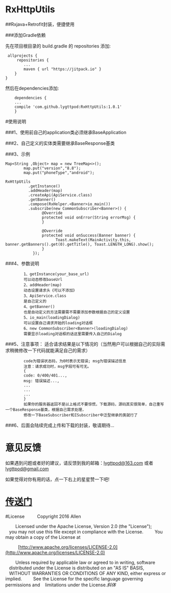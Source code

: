 # RxHttpUtils
##Rxjava+Retrofit封装，便捷使用

###添加Gradle依赖 

先在项目根目录的 build.gradle 的 repositories 添加:

     allprojects {
         repositories {
            ...
            maven { url "https://jitpack.io" }
        }
    }
    
 然后在dependencies添加:
 
        dependencies {
        ...
        compile 'com.github.lygttpod:RxHttpUtils:1.0.1'
        }


#使用说明

###1、使用前自己的application类必须继承BaseApplication

###2、自己定义的实体类需要继承BaseResponse基类

###3、示例

    Map<String ,Object> map = new TreeMap<>();
            map.put("version","8.8");
            map.put("phoneType","android");
        
    RxHttpUtils                
              .getInstance()                              
              .addHeader(map)                             
              .createApi(ApiService.class)                
              .getBanner()                                               
              .compose(RxHelper.<Banner>io_main())        
              .subscribe(new CommonSubscriber<Banner>() {                                   
                    @Override
                    protected void onError(String errorMsg) {
                    }

                    @Override
                    protected void onSuccess(Banner banner) {
                          Toast.makeText(MainActivity.this, banner.getBanners().get(0).getTitle(), Toast.LENGTH_LONG).show();
                    }
                }); 
                
###4、参数说明

            1、getInstance(your_base_url)
            可以动态修改baseUrl
            2、addHeader(map)
            动态设置请求头《可以不添加》
            3、ApiService.class
            是自己定义的
            4、getBanner()
            也是自动定义的方法需要需不需要添加参数根据自己的定义设置
            5、io_main(loadingDialog)
            可以设置自己请求开始的loading对话框
            6、new CommonSubscriber<Banner>(loadingDialog)
            需要显示loading对话框的话这里需要传入自己的Dialog
            
            

###5、注意事项：
适合请求结果是以下情况的（当然用户可以根据自己的实际需求稍微修改一下代码就能满足自己的需求）

            
            code为错误状态码，为0时表示无错误; msg为错误描述信息
            注意：请求成功时，msg字段可有可无。
            {
            code: 0/400/401...,
            msg: 错误描述...,
            ...
            ...
            ...
            }
            如果你的服务器返回不是以上格式不要惊慌，下载源码，源码其实很简单，自己重写一个BaseResponse基类，根据自己需求处理，
            修改一下BaseSubscriber和ISubscriber中泛型继承的类就行了

###6、后面会陆续完成上传和下载的封装，敬请期待...


# 意见反馈

如果遇到问题或者好的建议，请反馈到我的邮箱：[lygttpod@163.com](mailto:lygttpod@163.com) 或者[lygttpod@gmail.com](mailto:lygttpod@gmail.com)

如果觉得对你有用的话，点一下右上的星星赞一下吧!

# [**传送门**](https://github.com/lygttpod/RxHttpUtils)

#License
         Copyright 2016 Allen

        Licensed under the Apache License, Version 2.0 (the "License");
        you may not use this file except in compliance with the License.
        You may obtain a copy of the License at

          [http://www.apache.org/licenses/LICENSE-2.0](http://www.apache.org/licenses/LICENSE-2.0)

        Unless required by applicable law or agreed to in writing, software
        distributed under the License is distributed on an "AS IS" BASIS,
        WITHOUT WARRANTIES OR CONDITIONS OF ANY KIND, either express or implied.
        See the License for the specific language governing permissions and
    limitations under the License.*斜体*
